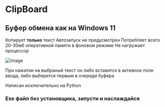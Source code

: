 # ClipBoard

## Буфер обмена как на Windows 11
Копирует <b>только</b> текст
Автозапуск не предусмотрен
Потребляет всего 20-30мб оперативной памяти в фоновом режиме
Не нагружает процессор

![image](https://github.com/DkFighT/ClipBoard/assets/116903571/69e68f2a-9a3b-448f-b07d-6f2d69e56f43)

При нажатии на выбраный текст он либо вставится в активное поле ввода, либо выберится первым в очереди буфера

Написан исключительно на Python

### Exe файл без установщика, запусти и наслаждайся

